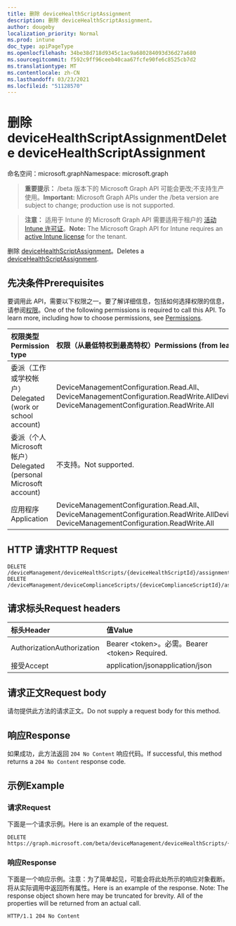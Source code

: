 ```yaml
---
title: 删除 deviceHealthScriptAssignment
description: 删除 deviceHealthScriptAssignment。
author: dougeby
localization_priority: Normal
ms.prod: intune
doc_type: apiPageType
ms.openlocfilehash: 34be38d718d9345c1ac9a680284093d36d27a680
ms.sourcegitcommit: f592c9ff96ceeb40caa67fcfe90fe6c8525cb7d2
ms.translationtype: MT
ms.contentlocale: zh-CN
ms.lasthandoff: 03/23/2021
ms.locfileid: "51128570"
---
```

# <a name="delete-devicehealthscriptassignment"></a><span data-ttu-id="2f550-103">删除 deviceHealthScriptAssignment</span><span class="sxs-lookup"><span data-stu-id="2f550-103">Delete deviceHealthScriptAssignment</span></span>

<span data-ttu-id="2f550-104">命名空间：microsoft.graph</span><span class="sxs-lookup"><span data-stu-id="2f550-104">Namespace: microsoft.graph</span></span>

> <span data-ttu-id="2f550-105">**重要提示：** /beta 版本下的 Microsoft Graph API 可能会更改;不支持生产使用。</span><span class="sxs-lookup"><span data-stu-id="2f550-105">**Important:** Microsoft Graph APIs under the /beta version are subject to change; production use is not supported.</span></span>

> <span data-ttu-id="2f550-106">**注意：** 适用于 Intune 的 Microsoft Graph API 需要适用于租户的 [活动 Intune 许可证](https://go.microsoft.com/fwlink/?linkid=839381)。</span><span class="sxs-lookup"><span data-stu-id="2f550-106">**Note:** The Microsoft Graph API for Intune requires an [active Intune license](https://go.microsoft.com/fwlink/?linkid=839381) for the tenant.</span></span>

<span data-ttu-id="2f550-107">删除 [deviceHealthScriptAssignment](../resources/intune-devices-devicehealthscriptassignment.md)。</span><span class="sxs-lookup"><span data-stu-id="2f550-107">Deletes a [deviceHealthScriptAssignment](../resources/intune-devices-devicehealthscriptassignment.md).</span></span>

## <a name="prerequisites"></a><span data-ttu-id="2f550-108">先决条件</span><span class="sxs-lookup"><span data-stu-id="2f550-108">Prerequisites</span></span>
<span data-ttu-id="2f550-p101">要调用此 API，需要以下权限之一。要了解详细信息，包括如何选择权限的信息，请参阅[权限](/graph/permissions-reference)。</span><span class="sxs-lookup"><span data-stu-id="2f550-p101">One of the following permissions is required to call this API. To learn more, including how to choose permissions, see [Permissions](/graph/permissions-reference).</span></span>

|<span data-ttu-id="2f550-111">权限类型</span><span class="sxs-lookup"><span data-stu-id="2f550-111">Permission type</span></span>|<span data-ttu-id="2f550-112">权限（从最低特权到最高特权）</span><span class="sxs-lookup"><span data-stu-id="2f550-112">Permissions (from least to most privileged)</span></span>|
|:---|:---|
|<span data-ttu-id="2f550-113">委派（工作或学校帐户）</span><span class="sxs-lookup"><span data-stu-id="2f550-113">Delegated (work or school account)</span></span>|<span data-ttu-id="2f550-114">DeviceManagementConfiguration.Read.All、DeviceManagementConfiguration.ReadWrite.All</span><span class="sxs-lookup"><span data-stu-id="2f550-114">DeviceManagementConfiguration.Read.All, DeviceManagementConfiguration.ReadWrite.All</span></span>|
|<span data-ttu-id="2f550-115">委派（个人 Microsoft 帐户）</span><span class="sxs-lookup"><span data-stu-id="2f550-115">Delegated (personal Microsoft account)</span></span>|<span data-ttu-id="2f550-116">不支持。</span><span class="sxs-lookup"><span data-stu-id="2f550-116">Not supported.</span></span>|
|<span data-ttu-id="2f550-117">应用程序</span><span class="sxs-lookup"><span data-stu-id="2f550-117">Application</span></span>|<span data-ttu-id="2f550-118">DeviceManagementConfiguration.Read.All、DeviceManagementConfiguration.ReadWrite.All</span><span class="sxs-lookup"><span data-stu-id="2f550-118">DeviceManagementConfiguration.Read.All, DeviceManagementConfiguration.ReadWrite.All</span></span>|

## <a name="http-request"></a><span data-ttu-id="2f550-119">HTTP 请求</span><span class="sxs-lookup"><span data-stu-id="2f550-119">HTTP Request</span></span>
<!-- {
  "blockType": "ignored"
}
-->
``` http
DELETE /deviceManagement/deviceHealthScripts/{deviceHealthScriptId}/assignments/{deviceHealthScriptAssignmentId}
DELETE /deviceManagement/deviceComplianceScripts/{deviceComplianceScriptId}/assignments/{deviceHealthScriptAssignmentId}
```

## <a name="request-headers"></a><span data-ttu-id="2f550-120">请求标头</span><span class="sxs-lookup"><span data-stu-id="2f550-120">Request headers</span></span>
|<span data-ttu-id="2f550-121">标头</span><span class="sxs-lookup"><span data-stu-id="2f550-121">Header</span></span>|<span data-ttu-id="2f550-122">值</span><span class="sxs-lookup"><span data-stu-id="2f550-122">Value</span></span>|
|:---|:---|
|<span data-ttu-id="2f550-123">Authorization</span><span class="sxs-lookup"><span data-stu-id="2f550-123">Authorization</span></span>|<span data-ttu-id="2f550-124">Bearer &lt;token&gt;。必需。</span><span class="sxs-lookup"><span data-stu-id="2f550-124">Bearer &lt;token&gt; Required.</span></span>|
|<span data-ttu-id="2f550-125">接受</span><span class="sxs-lookup"><span data-stu-id="2f550-125">Accept</span></span>|<span data-ttu-id="2f550-126">application/json</span><span class="sxs-lookup"><span data-stu-id="2f550-126">application/json</span></span>|

## <a name="request-body"></a><span data-ttu-id="2f550-127">请求正文</span><span class="sxs-lookup"><span data-stu-id="2f550-127">Request body</span></span>
<span data-ttu-id="2f550-128">请勿提供此方法的请求正文。</span><span class="sxs-lookup"><span data-stu-id="2f550-128">Do not supply a request body for this method.</span></span>

## <a name="response"></a><span data-ttu-id="2f550-129">响应</span><span class="sxs-lookup"><span data-stu-id="2f550-129">Response</span></span>
<span data-ttu-id="2f550-130">如果成功，此方法返回 `204 No Content` 响应代码。</span><span class="sxs-lookup"><span data-stu-id="2f550-130">If successful, this method returns a `204 No Content` response code.</span></span>

## <a name="example"></a><span data-ttu-id="2f550-131">示例</span><span class="sxs-lookup"><span data-stu-id="2f550-131">Example</span></span>

### <a name="request"></a><span data-ttu-id="2f550-132">请求</span><span class="sxs-lookup"><span data-stu-id="2f550-132">Request</span></span>
<span data-ttu-id="2f550-133">下面是一个请求示例。</span><span class="sxs-lookup"><span data-stu-id="2f550-133">Here is an example of the request.</span></span>
``` http
DELETE https://graph.microsoft.com/beta/deviceManagement/deviceHealthScripts/{deviceHealthScriptId}/assignments/{deviceHealthScriptAssignmentId}
```

### <a name="response"></a><span data-ttu-id="2f550-134">响应</span><span class="sxs-lookup"><span data-stu-id="2f550-134">Response</span></span>
<span data-ttu-id="2f550-p102">下面是一个响应示例。注意：为了简单起见，可能会将此处所示的响应对象截断。将从实际调用中返回所有属性。</span><span class="sxs-lookup"><span data-stu-id="2f550-p102">Here is an example of the response. Note: The response object shown here may be truncated for brevity. All of the properties will be returned from an actual call.</span></span>
``` http
HTTP/1.1 204 No Content
```




